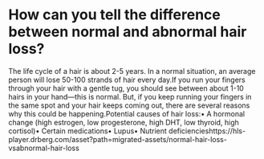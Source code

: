# How can you tell the difference between normal and abnormal hair loss?

The life cycle of a hair is about 2-5 years. In a normal situation, an average person will lose 50-100 strands of hair every day.If you run your fingers through your hair with a gentle tug, you should see between about 1-10 hairs in your hand—this is normal. But, if you keep running your fingers in the same spot and your hair keeps coming out, there are several reasons why this could be happening.Potential causes of hair loss:• A hormonal change (high estrogen, low progesterone, high DHT, low thyroid, high cortisol)• Certain medications• Lupus• Nutrient deficiencieshttps://hls-player.drberg.com/asset?path=migrated-assets/normal-hair-loss-vsabnormal-hair-loss